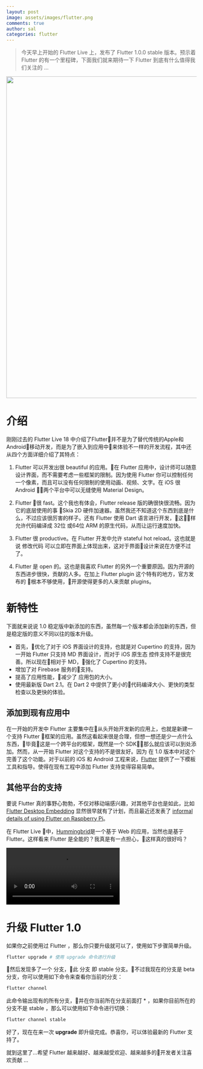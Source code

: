 ```yaml
---
layout: post
image: assets/images/flutter.png
comments: true
author: sal
categories: flutter
---
```


> 今天早上开始的 Flutter Live 上，发布了 Flutter 1.0.0 stable 版本。预示着 Flutter 的有一个里程碑，下面我们就来期待一下 Flutter 到底有什么值得我们关注的 ...

[<img src="/assets/images/flutter1.0/0-1.png" align="center" width="850">](http://flutter.io)

# 介绍
刚刚过去的 Flutter Live 18 中介绍了Flutter并不是为了替代传统的Apple和Android移动开发，而是为了嵌入到应用中来体验不一样的开发流程，其中还从四个方面详细介绍了其特点：

1. Flutter 可以开发出很 beautiful 的应用。在 Flutter 应用中，设计师可以随意设计界面，而不需要考虑一些框架的限制。因为使用 Flutter 你可以控制任何一个像素，而且可以没有任何限制的使用动画、视频、文字。在 iOS 很 Android 两个平台中可以无缝使用 Material Design。

2. Flutter 很 fast。这个我也有体会，Flutter release 版的确很快很流畅。因为它的底层使用的事 Skia 2D 硬件加速器。虽然我还不知道这个东西到底是什么，不过应该很厉害的样子。还有 Flutter 使用 Dart 语言进行开发，这样允许代码编译成 32位 或64位 ARM 的原生代码，从而让运行速度加快。

3. Flutter 很 productive。在 Flutter 开发中允许 stateful hot reload。这也就是说 修改代码 可以立即在界面上体现出来，这对于界面设计来说在方便不过了。

4. Flutter 是 open 的。这也是我喜欢 Flutter 的另外一个重要原因。因为开源的东西进步很快，贡献的人多。在加上 Flutter plugin 这个特有的地方，官方发布的 根本不够使用，开源使得更多的人来贡献 plugins。

# 新特性
下面就来说说 1.0 稳定版中新添加的东西，虽然每一个版本都会添加新的东西，但是稳定版的意义不同以往的版本升级。

- 首先，优化了对于 iOS 界面设计的支持，也就是对 Cupertino 的支持，因为一开始 Flutter 只支持 MD 界面设计，而对于 iOS 原生态 控件支持不是很完善。所以现在相对于 MD，强化了 Cupertino 的支持。
- 增加了对 Firebase 服务的支持。
- 提高了应用性能，减少了 应用包的大小。
- 使用最新版 Dart 2.1。在 Dart 2 中提供了更小的代码编译大小、更快的类型检查以及更快的体验。

## 添加到现有应用中
在一开始的开发中 Flutter 主要集中在从头开始开发新的应用上，也就是新建一个支持 Flutter 框架的应用。虽然这看起来很是合理，但想一想还是少一点什么东西，毕竟这是一个跨平台的框架，既然是一个 SDK，那么就应该可以到处添加。然而，从一开始 Flutter 对这个支持的不是很友好。因为 在 1.0 版本中对这个完善了这个功能。对于以前的 iOS 和 Android 工程来说，[Flutter](https://github.com/flutter/flutter/wiki/Add-Flutter-to-existing-apps) 提供了一下模板工具和指导。使得在现有工程中添加 Flutter 支持变得容易简单。

## 其他平台的支持
要说 Flutter 真的事野心勃勃，不仅对移动端感兴趣，对其他平台也是如此，比如 [Flutter Desktop Embedding](https://github.com/google/flutter-desktop-embedding) 显然很早就有了计划，而且最近还发表了 [informal details of using Flutter on Raspberry Pi](https://medium.com/flutter-io/flutter-on-raspberry-pi-mostly-from-scratch-2824c5e7dcb1)。

在 Flutter Live 中，[Hummingbrid](https://medium.com/p/e687c2a023a8)是一个基于 Web 的应用，当然也是基于 Flutter。这样看来 Flutter 是全能的？我真是有一点担心，这样真的很好吗？

<video src="/assets/videos/flutter_high.mp4" controls></video>

# 升级 Flutter 1.0
如果你之前使用过 Flutter ，那么你只要升级就可以了，使用如下步骤简单升级。

```bash
flutter upgrade # 使用 upgrade 命令进行升级
```

然后发现多了一个 分支，此 分支 即 stable 分支。不过我现在的分支是 beta 分支，你可以使用如下命令来查看你当前的分支：

```bash
flutter channel
```

此命令输出现有的所有分支，并在你当前所在分支前面打 * ，如果你目前所在的分支不是 stable ，那么可以使用如下命令进行切换：

```bash
flutter channel stable
```

好了，现在在来一次 **upgrade** 即升级完成。恭喜你，可以体验最新的 Flutter 支持了。

就到这里了...希望 Flutter 越来越好、越来越受欢迎、越来越多的开发者关注喜欢贡献 ... 